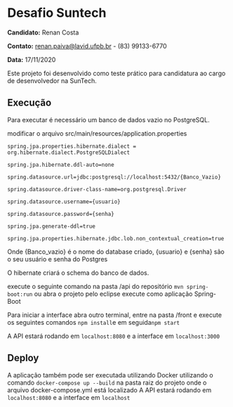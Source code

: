 # Desafio Suntech


**Candidato:** Renan Costa

**Contato:** renan.paiva@lavid.ufpb.br - (83) 99133-6770

**Data:** 17/11/2020

Este projeto foi desenvolvido como teste prático para candidatura ao cargo de desenvolvedor na SunTech.

  


## Execução

  

Para executar é necessário um banco de dados vazio no PostgreSQL.

modificar o arquivo src/main/resources/application.properties

  

  

    spring.jpa.properties.hibernate.dialect = org.hibernate.dialect.PostgreSQLDialect
    
    spring.jpa.hibernate.ddl-auto=none
    
    spring.datasource.url=jdbc:postgresql://localhost:5432/{Banco_Vazio}
    
    spring.datasource.driver-class-name=org.postgresql.Driver
    
    spring.datasource.username={usuario}
    
    spring.datasource.password={senha}
    
    spring.jpa.generate-ddl=true
    
    spring.jpa.properties.hibernate.jdbc.lob.non_contextual_creation=true

Onde {Banco_vazio} é o nome do database criado, {usuario} e {senha} são o seu usuário e senha do Postgres

O hibernate criará o schema do banco de dados.

execute o seguinte comando na pasta /api do repositório `mvn spring-boot:run` ou abra o projeto pelo eclipse execute como aplicação Spring-Boot

Para iniciar a interface abra outro terminal, entre na pasta /front e execute os seguintes comandos
 `npm install`e em seguida`npm start`

A API estará rodando em `localhost:8080` e a interface em `localhost:3000`

## Deploy
A aplicação também pode ser executada utilizando Docker utilizando o comando `docker-compose up --build`
na pasta raiz do projeto onde o arquivo docker-compose.yml está localizado A API estará rodando em `localhost:8080` e a interface em `localhost`

